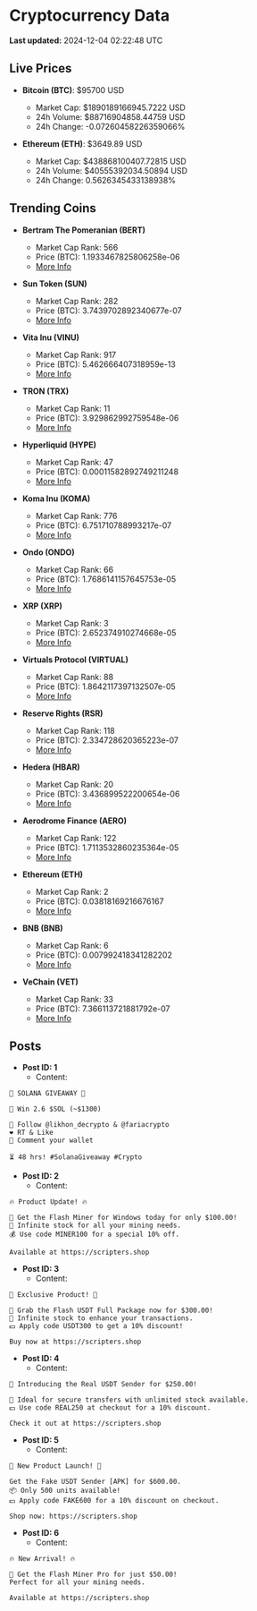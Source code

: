 # Cryptocurrency Data

**Last updated:** 2024-12-04 02:22:48 UTC

## Live Prices
- **Bitcoin (BTC)**: $95700 USD
  - Market Cap: $1890189166945.7222 USD
  - 24h Volume: $88716904858.44759 USD
  - 24h Change: -0.07260458226359066%

- **Ethereum (ETH)**: $3649.89 USD
  - Market Cap: $438868100407.72815 USD
  - 24h Volume: $40555392034.50894 USD
  - 24h Change: 0.5626345433138938%

## Trending Coins
- **Bertram The Pomeranian (BERT)**
  - Market Cap Rank: 566
  - Price (BTC): 1.1933467825806258e-06
  - [More Info](https://www.coingecko.com/en/coins/bertram-the-pomeranian)

- **Sun Token (SUN)**
  - Market Cap Rank: 282
  - Price (BTC): 3.7439702892340677e-07
  - [More Info](https://www.coingecko.com/en/coins/sun-token)

- **Vita Inu (VINU)**
  - Market Cap Rank: 917
  - Price (BTC): 5.462666407318959e-13
  - [More Info](https://www.coingecko.com/en/coins/vita-inu)

- **TRON (TRX)**
  - Market Cap Rank: 11
  - Price (BTC): 3.929862992759548e-06
  - [More Info](https://www.coingecko.com/en/coins/tron)

- **Hyperliquid (HYPE)**
  - Market Cap Rank: 47
  - Price (BTC): 0.00011582892749211248
  - [More Info](https://www.coingecko.com/en/coins/hyperliquid)

- **Koma Inu (KOMA)**
  - Market Cap Rank: 776
  - Price (BTC): 6.751710788993217e-07
  - [More Info](https://www.coingecko.com/en/coins/koma-inu)

- **Ondo (ONDO)**
  - Market Cap Rank: 66
  - Price (BTC): 1.7686141157645753e-05
  - [More Info](https://www.coingecko.com/en/coins/ondo)

- **XRP (XRP)**
  - Market Cap Rank: 3
  - Price (BTC): 2.652374910274668e-05
  - [More Info](https://www.coingecko.com/en/coins/xrp)

- **Virtuals Protocol (VIRTUAL)**
  - Market Cap Rank: 88
  - Price (BTC): 1.8642117397132507e-05
  - [More Info](https://www.coingecko.com/en/coins/virtual-protocol)

- **Reserve Rights (RSR)**
  - Market Cap Rank: 118
  - Price (BTC): 2.334728620365223e-07
  - [More Info](https://www.coingecko.com/en/coins/reserve-rights)

- **Hedera (HBAR)**
  - Market Cap Rank: 20
  - Price (BTC): 3.436899522200654e-06
  - [More Info](https://www.coingecko.com/en/coins/hedera)

- **Aerodrome Finance (AERO)**
  - Market Cap Rank: 122
  - Price (BTC): 1.7113532860235364e-05
  - [More Info](https://www.coingecko.com/en/coins/aerodrome-finance)

- **Ethereum (ETH)**
  - Market Cap Rank: 2
  - Price (BTC): 0.03818169216676167
  - [More Info](https://www.coingecko.com/en/coins/ethereum)

- **BNB (BNB)**
  - Market Cap Rank: 6
  - Price (BTC): 0.007992418341282202
  - [More Info](https://www.coingecko.com/en/coins/bnb)

- **VeChain (VET)**
  - Market Cap Rank: 33
  - Price (BTC): 7.366113721881792e-07
  - [More Info](https://www.coingecko.com/en/coins/vechain)

## Posts
- **Post ID: 1**
  - Content:
```
🚀 SOLANA GIVEAWAY 🚀

🎁 Win 2.6 $SOL (~$1300)

🤝 Follow @likhon_decrypto & @fariacrypto
❤️ RT & Like
💬 Comment your wallet

⏳ 48 hrs! #SolanaGiveaway #Crypto
```

- **Post ID: 2**
  - Content:
```
🔥 Product Update! 🔥

🚀 Get the Flash Miner for Windows today for only $100.00!
🔋 Infinite stock for all your mining needs.
💰 Use code MINER100 for a special 10% off.

Available at https://scripters.shop
```

- **Post ID: 3**
  - Content:
```
🎁 Exclusive Product! 🎁

💸 Grab the Flash USDT Full Package now for $300.00!
🎉 Infinite stock to enhance your transactions.
💵 Apply code USDT300 to get a 10% discount!

Buy now at https://scripters.shop
```

- **Post ID: 4**
  - Content:
```
💎 Introducing the Real USDT Sender for $250.00!

💼 Ideal for secure transfers with unlimited stock available.
💵 Use code REAL250 at checkout for a 10% discount.

Check it out at https://scripters.shop
```

- **Post ID: 5**
  - Content:
```
🚀 New Product Launch! 🚀

Get the Fake USDT Sender [APK] for $600.00.
📦 Only 500 units available!
💵 Apply code FAKE600 for a 10% discount on checkout.

Shop now: https://scripters.shop
```

- **Post ID: 6**
  - Content:
```
🔥 New Arrival! 🔥

💸 Get the Flash Miner Pro for just $50.00!
Perfect for all your mining needs.

Available at https://scripters.shop
```

